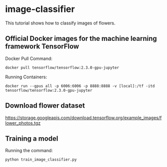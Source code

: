 # image-classifier
This tutorial shows how to classify images of flowers.

## Official Docker images for the machine learning framework TensorFlow

Docker Pull Command:

```
docker pull tensorflow/tensorflow:2.3.0-gpu-jupyter
```

Running Containers:

```
docker run --gpus all -p 6006:6006 -p 8888:8888 -v [local]:/tf -itd tensorflow/tensorflow:2.3.0-gpu-jupyter
```

## Download flower dataset

https://storage.googleapis.com/download.tensorflow.org/example_images/flower_photos.tgz

## Training a model

Running the command:

```
python train_image_classifier.py
```
